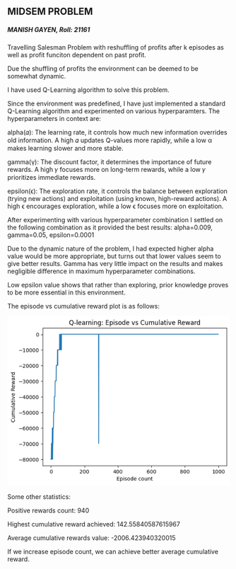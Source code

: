## MIDSEM PROBLEM

##### MANISH GAYEN, Roll: 21161


Travelling Salesman Problem with reshuffling of profits after k episodes as well as profit funciton dependent on past profit.

Due the shuffling of profits the environment can be deemed to be somewhat dynamic.


I have used Q-Learning algorithm to solve this problem.

Since the environment was predefined, I have just implemented a standard Q-Learning algorithm and experimented on various hyperparamters. The hyperparameters in context are:

alpha(𝛼): The learning rate, it controls how much new information overrides old information. A high 𝛼 updates Q-values more rapidly, while a low  α makes learning slower and more stable.

gamma(γ): The discount factor, it determines the importance of future rewards. A high 𝛾 focuses more on long-term rewards, while a low 𝛾 prioritizes immediate rewards.

epsilon(ϵ): The exploration rate, it controls the balance between exploration (trying new actions) and exploitation (using known, high-reward actions). A high ϵ encourages exploration, while a low ϵ focuses more on exploitation.

After experimenting with various hyperparameter combination I settled on the following combination as it provided the best results:
alpha=0.009, gamma=0.05, epsilon=0.0001

Due to the dynamic nature of the problem, I had expected higher alpha value would be more appropriate, but turns out that lower values seem to give better results.
Gamma has very little impact on the results and makes negligible difference in maximum hyperparameter combinations.

Low epsilon value shows that rather than exploring, prior knowledge proves to be more essential in this environment.

The episode vs cumulative reward plot is as follows:


![result image](result.png)


Some other statistics:

Positive rewards count:  940

Highest cumulative reward achieved: 142.55840587615967

Average cumulative rewards value: -2006.423940320015

If we increase episode count, we can achieve better average cumulative reward.